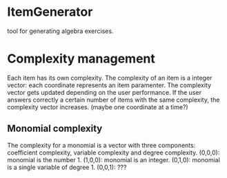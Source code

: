# ItemGenerator
tool for generating algebra exercises.
# Complexity management
Each item has its own complexity. The complexity of an item is a integer vector: each coordinate represents an item paramenter.
The complexity vector gets updated depending on the user performance. If the user answers correctly a certain number of items with the same complexity, the complexity vector increases. (maybe one coordinate at a time?)
## Monomial complexity
The complexity for a monomial is a vector with three components: coefficient complexity, variable complexity and degree complexity.
(0,0,0): monomial is the number 1.
(1,0,0): monomial is an integer.
(0,1,0): monomial is a single variable of degree 1.
(0,0,1): ???